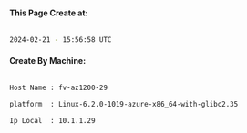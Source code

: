 
   
#### This Page Create at:

```bash

2024-02-21 - 15:56:58 UTC

```

#### Create By Machine:

```bash

Host Name : fv-az1200-29

platform  : Linux-6.2.0-1019-azure-x86_64-with-glibc2.35

Ip Local  : 10.1.1.29

```

